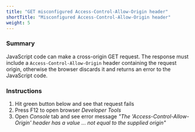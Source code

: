 ```yaml
---
title: "GET misconfigured Access-Control-Allow-Origin header"
shortTitle: "Misconfigured Access-Control-Allow-Origin header"
weight: 5
---
```


### Summary
JavaScript code can make a cross-origin GET request.
The response must include a `Access-Control-Allow-Origin` header containing the request origin, otherwise the browser discards it and returns an error to the JavaScript code.

### Instructions
1. Hit green button below and see that request fails
1. Press F12 to open browser *Developer Tools*
1. Open *Console* tab and see error message *"The 'Access-Control-Allow-Origin' header has a value ... not equal to the supplied origin"*